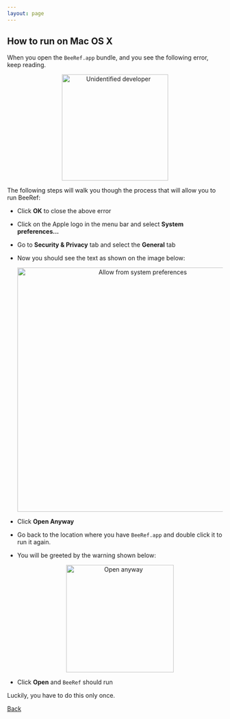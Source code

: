 ```yaml
---
layout: page
---
```


## How to run on Mac OS X

When you open the `BeeRef.app` bundle, and you see the following error, keep reading.

<center>
  <img src="{{ site.baseurl}}/assets/images/macosx-unidentified-dev.png" alt="Unidentified developer" width="248"/>
</center>

The following steps will walk you though the process that will allow you to run BeeRef:

* Click **OK** to close the above error
* Click on the Apple logo in the menu bar and select **System preferences...**
* Go to **Security & Privacy** tab and select the **General** tab
* Now you should see the text as shown on the image below:

  <center>
    <img src="{{ site.baseurl}}/assets/images/macosx-open-from-sys-prefs.png" alt="Allow from system preferences" width="570"/>
  </center>

* Click **Open Anyway**
* Go back to the location where you have `BeeRef.app` and double click it to run it again.
* You will be greeted by the warning shown below:

  <center>
    <img src="{{ site.baseurl}}/assets/images/macosx-open-anyway.png" alt="Open anyway" width="251"/>
  </center>

* Click **Open** and `BeeRef` should run

Luckily, you have to do this only once.

[Back](/)
